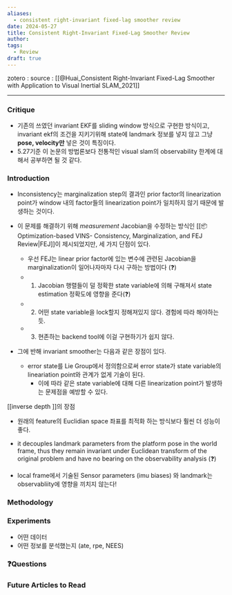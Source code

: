```yaml
---
aliases:
  - consistent right-invariant fixed-lag smoother review
date: 2024-05-27
title: Consistent Right-Invariant Fixed-Lag Smoother Review
author: 
tags:
  - Review
draft: true
---
```


zotero : 
source : [[@Huai_Consistent Right-Invariant Fixed-Lag Smoother with Application to Visual Inertial SLAM_2021]]

---
### Critique
- 기존의 쓰였던 invariant EKF를 sliding window 방식으로 구현한 방식이고, invariant ekf의 조건을 지키기위해 state에 landmark 정보를 넣지 않고 그냥 **pose, velocity만** 넣은 것이 특징이다.
- 5.27기준 이 논문의 방법론보다 전통적인 visual slam의 observability 한계에 대해서 공부하면 될 것 같다.

### Introduction
- Inconsistency는 marginalization step의 결과인 prior factor의 linearization point가 window 내의 factor들의 linearization point가 일치하지 않기 때문에 발생하는 것이다.
- 이 문제를 해결하기 위해 *measurement* Jacobian을 수정하는 방식인 [[📦️ Optimization-based VINS- Consistency, Marginalization, and FEJ Review|FEJ]]이 제시되었지만, 세 가지 단점이 있다.
	- 우선 FEJ는 linear prior factor에 있는 변수에 관련된 Jacobian을 marginalization이 일어나자마자 다시 구하는 방법이다 (❓️)
	- 1.  Jacobian 행렬들이 덜 정확한 state variable에 의해 구해져서 state estimation 정확도에 영향을 준다(❓️)
	- 2. 어떤 state variable을 lock할지 정해져있지 않다. 경험에 따라 해야하는 듯.
	- 3. 현존하는 backend tool에 이걸 구현하기가 쉽지 않다.



- 그에 반해 invariant smoother는 다음과 같은 장점이 있다.
	- error state를 Lie Group에서 정의함으로써 error state가 state variable의 lineariation point와 관계가 없게 기술이 된다.
		- 이에 따라 같은 state variable에 대해 다른 linearization point가 발생하는 문제점을 예방할 수 있다.

[[inverse depth ]]의 장점
- 원래의 feature의 Euclidian space 좌표를 최적화 하는 방식보다 훨씬 더 성능이 좋다.
- it decouples landmark parameters from the platform pose in the world frame, thus they remain invariant under Euclidean transform of the original problem and have no bearing on the observability analysis (❓️)

- local frame에서 기술된 Sensor parameters (imu biases) 와 landmark는 observabliity에 영향을 끼치지 않는다! 

### Methodology


### Experiments
- 어떤 데이터
- 어떤 정보를 분석했는지 (ate, rpe, NEES)


### ❓️Questions

### Future Articles to Read

